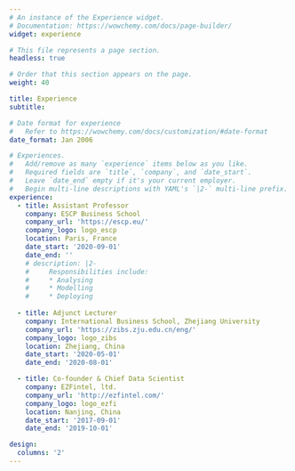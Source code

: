 ```yaml
---
# An instance of the Experience widget.
# Documentation: https://wowchemy.com/docs/page-builder/
widget: experience

# This file represents a page section.
headless: true

# Order that this section appears on the page.
weight: 40

title: Experience
subtitle:

# Date format for experience
#   Refer to https://wowchemy.com/docs/customization/#date-format
date_format: Jan 2006

# Experiences.
#   Add/remove as many `experience` items below as you like.
#   Required fields are `title`, `company`, and `date_start`.
#   Leave `date_end` empty if it's your current employer.
#   Begin multi-line descriptions with YAML's `|2-` multi-line prefix.
experience:
  - title: Assistant Professor
    company: ESCP Business School
    company_url: 'https://escp.eu/'
    company_logo: logo_escp
    location: Paris, France
    date_start: '2020-09-01'
    date_end: ''
    # description: |2-
    #     Responsibilities include:
    #     * Analysing
    #     * Modelling
    #     * Deploying
        
  - title: Adjunct Lecturer
    company: International Business School, Zhejiang University
    company_url: 'https://zibs.zju.edu.cn/eng/'
    company_logo: logo_zibs
    location: Zhejiang, China
    date_start: '2020-05-01'
    date_end: '2020-08-01'

  - title: Co-founder & Chief Data Scientist
    company: EZFintel, ltd.
    company_url: 'http://ezfintel.com/'
    company_logo: logo_ezfi
    location: Nanjing, China
    date_start: '2017-09-01'
    date_end: '2019-10-01'

design:
  columns: '2'
---
```

